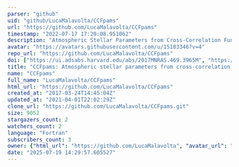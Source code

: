 ```yaml
---
parser: "github"
uid: "github/LucaMalavolta/CCFpams"
url: "https://github.com/LucaMalavolta/CCFpams"
timestamp: "2022-07-17 17:20:08.951062"
description: "Atmospheric Stellar Parameters from Cross-Correlation Functions for HARPS & HARPS-N"
avatar: "https://avatars.githubusercontent.com/u/15183346?v=4"
repo_url: "https://github.com/LucaMalavolta/CCFpams"
doi: ["https://ui.adsabs.harvard.edu/abs/2017MNRAS.469.3965M", "https://ui.adsabs.harvard.edu/abs/2017ascl.soft07004M/abstract"]
title: "CCFpams: Atmospheric stellar parameters from cross-correlation functions"
name: "CCFpams"
full_name: "LucaMalavolta/CCFpams"
html_url: "https://github.com/LucaMalavolta/CCFpams"
created_at: "2017-03-24T14:45:04Z"
updated_at: "2021-04-01T22:02:29Z"
clone_url: "https://github.com/LucaMalavolta/CCFpams.git"
size: 9052
stargazers_count: 2
watchers_count: 2
language: "Fortran"
subscribers_count: 3
owner: {"html_url": "https://github.com/LucaMalavolta", "avatar_url": "https://avatars.githubusercontent.com/u/15183346?v=4", "login": "LucaMalavolta", "type": "User"}
date: "2025-07-19 14:29:57.605527"
---
```

